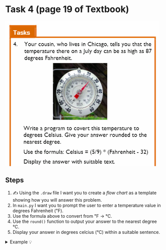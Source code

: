 # Task 4 (page 19 of Textbook) 

![image](image.png)


  ## Steps
  1. ✍ Using the `.draw` file I want you to create a *flow chart* as a template showing how you will answer this problem. 
  2. In `main.py` I want you to prompt the user to enter a temperature value in degrees Fahrenheit (℉).
  3. Use the formula above to convert from ℉ -> ℃.
  4. Use the `round()` function to output your answer to the nearest degree ℃.
  5. Display your answer in degrees celcius (℃) within a suitable sentence.
  
<details>
  <summary> Example 💡</summary>

  *Output:* 
````
 The temperature 89℉ is equal to 32℃.
 ````
</details>


> 

 


  
